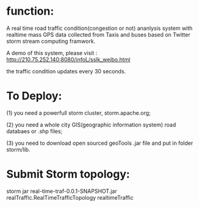 function:
===============

A real time road traffic condition(congestion or not) ananlysis system with realtime mass GPS data collected from Taxis and buses based on Twitter storm stream computing framwork. 

A demo of this system, please visit : http://210.75.252.140:8080/infoL/sslk_weibo.html

the traffic condition updates every 30 seconds.


To Deploy:
====

(1) you need a powerfull storm cluster, storm.apache.org;

(2) you need a whole city GIS(geographic information system) road databaes or .shp files;

(3) you need to download open sourced geoTools .jar file and put in  folder storm/lib.

Submit Storm topology:
====
storm jar real-time-traf-0.0.1-SNAPSHOT.jar  realTraffic.RealTimeTrafficTopology  realtimeTraffic

 
